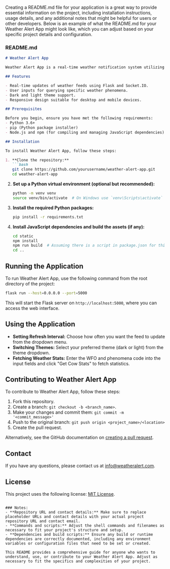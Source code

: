 Creating a README.md file for your application is a great way to provide essential information on the project, including installation instructions, usage details, and any additional notes that might be helpful for users or other developers. Below is an example of what the README.md for your Weather Alert App might look like, which you can adjust based on your specific project details and configuration.

### README.md

```markdown
# Weather Alert App

Weather Alert App is a real-time weather notification system utilizing Flask, Socket.IO, and external weather APIs. It allows users to retrieve and display weather alerts from various feeds and can query specific weather phenomena statistics using the IEM Cow API.

## Features

- Real-time updates of weather feeds using Flask and Socket.IO.
- User inputs for querying specific weather phenomena.
- Dark and light theme support.
- Responsive design suitable for desktop and mobile devices.

## Prerequisites

Before you begin, ensure you have met the following requirements:
- Python 3.6+
- pip (Python package installer)
- Node.js and npm (for compiling and managing JavaScript dependencies)

## Installation

To install Weather Alert App, follow these steps:

1. **Clone the repository:**
   ```bash
   git clone https://github.com/yourusername/weather-alert-app.git
   cd weather-alert-app
   ```

2. **Set up a Python virtual environment (optional but recommended):**
   ```bash
   python -m venv venv
   source venv/bin/activate  # On Windows use `venv\Scripts\activate`
   ```

3. **Install the required Python packages:**
   ```bash
   pip install -r requirements.txt
   ```

4. **Install JavaScript dependencies and build the assets (if any):**
   ```bash
   cd static
   npm install
   npm run build  # Assuming there is a script in package.json for this
   cd ..
   ```

## Running the Application

To run Weather Alert App, use the following command from the root directory of the project:

```bash
flask run --host=0.0.0.0 --port=5000
```

This will start the Flask server on `http://localhost:5000`, where you can access the web interface.

## Using the Application

- **Setting Refresh Interval:** Choose how often you want the feed to update from the dropdown menu.
- **Switching Themes:** Select your preferred theme (dark or light) from the theme dropdown.
- **Fetching Weather Stats:** Enter the WFO and phenomena code into the input fields and click "Get Cow Stats" to fetch statistics.

## Contributing to Weather Alert App

To contribute to Weather Alert App, follow these steps:

1. Fork this repository.
2. Create a branch: `git checkout -b <branch_name>`.
3. Make your changes and commit them: `git commit -m '<commit_message>'`
4. Push to the original branch: `git push origin <project_name>/<location>`
5. Create the pull request.

Alternatively, see the GitHub documentation on [creating a pull request](https://help.github.com/articles/creating-a-pull-request/).

## Contact

If you have any questions, please contact us at info@weatheralert.com.

## License

This project uses the following license: [MIT License](https://opensource.org/licenses/MIT).
```

### Notes:
- **Repository URL and contact details:** Make sure to replace placeholder URLs and contact details with your actual project repository URL and contact email.
- **Commands and scripts:** Adjust the shell commands and filenames as necessary to fit your project's structure and setup.
- **Dependencies and build scripts:** Ensure any build or runtime dependencies are correctly documented, including any environment variables or configuration files that need to be set or created.

This README provides a comprehensive guide for anyone who wants to understand, use, or contribute to your Weather Alert App. Adjust as necessary to fit the specifics and complexities of your project.
